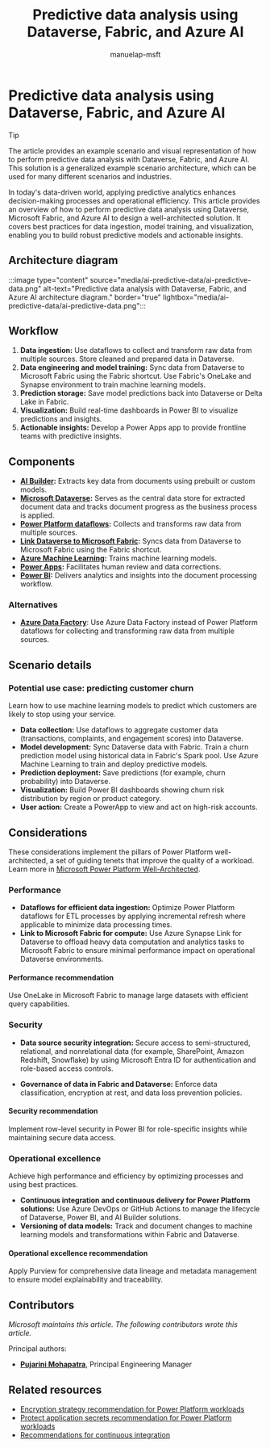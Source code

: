 ﻿---
title: Predictive data analysis using Dataverse, Fabric, and Azure AI
description: Learn how to perform predictive data analysis using Dataverse, Fabric, and Azure AI to enhance decision-making processes and operational efficiency.
#customer intent: As a Power Platform user, I want to learn how to perform predictive data analysis using Dataverse, Fabric, and Azure AI so that I can enhance decision-making processes.
author: manuelap-msft
ms.subservice: architecture-center
ms.topic: example-scenario
ms.date: 03/21/2025
ms.author: mapichle
ms.reviewer: pankajsharma2087
contributors:
  - manuelap-msft
ms.contributors:
  - pmohapatra
search.audienceType:
  - admin
  - flowmaker
ms.custom:
  - ai-gen-docs-bap
  - ai-gen-description
  - ai-seo-date:03/11/2025
---

# Predictive data analysis using Dataverse, Fabric, and Azure AI

> [!TIP]
> The article provides an example scenario and visual representation of how to perform predictive data analysis with Dataverse, Fabric, and Azure AI. This solution is a generalized example scenario architecture, which can be used for many different scenarios and industries.



In today's data-driven world, applying predictive analytics enhances decision-making processes and operational efficiency. This article provides an overview of how to perform predictive data analysis using Dataverse, Microsoft Fabric, and Azure AI to design a well-architected solution. It covers best practices for data ingestion, model training, and visualization, enabling you to build robust predictive models and actionable insights.



## Architecture diagram

:::image type="content" source="media/ai-predictive-data/ai-predictive-data.png" alt-text="Predictive data analysis with Dataverse, Fabric, and Azure AI architecture diagram." border="true" lightbox="media/ai-predictive-data/ai-predictive-data.png":::

## Workflow

1. **Data ingestion:** Use dataflows to collect and transform raw data from multiple sources. Store cleaned and prepared data in Dataverse.
1. **Data engineering and model training:** Sync data from Dataverse to Microsoft Fabric using the Fabric shortcut. Use Fabric's OneLake and Synapse environment to train machine learning models.
1. **Prediction storage:** Save model predictions back into Dataverse or Delta Lake in Fabric.
1. **Visualization:** Build real-time dashboards in Power BI to visualize predictions and insights.
1. **Actionable insights:** Develop a Power Apps app to provide frontline teams with predictive insights.

## Components

- **[AI Builder](/ai-builder/overview):** Extracts key data from documents using prebuilt or custom models.
- **[Microsoft Dataverse](/power-apps/maker/data-platform/):** Serves as the central data store for extracted document data and tracks document progress as the business process is applied.
- **[Power Platform dataflows](/power-query/dataflows/create-use):** Collects and transforms raw data from multiple sources.
- **[Link Dataverse to Microsoft Fabric](/power-apps/maker/data-platform/azure-synapse-link-view-in-fabric):** Syncs data from Dataverse to Microsoft Fabric using the Fabric shortcut.
- **[Azure Machine Learning](/azure/machine-learning/):** Trains machine learning models.
- **[Power Apps](/power-apps/):** Facilitates human review and data corrections.
- **[Power BI](/power-bi/):** Delivers analytics and insights into the document processing workflow.

### Alternatives

- **[Azure Data Factory](/azure/data-factory/)**: Use Azure Data Factory instead of Power Platform dataflows for collecting and transforming raw data from multiple sources.

## Scenario details

### Potential use case: predicting customer churn

Learn how to use machine learning models to predict which customers are likely to stop using your service.

- **Data collection:** Use dataflows to aggregate customer data (transactions, complaints, and engagement scores) into Dataverse.
- **Model development:** Sync Dataverse data with Fabric. Train a churn prediction model using historical data in Fabric's Spark pool. Use Azure Machine Learning to train and deploy predictive models.
- **Prediction deployment:** Save predictions (for example, churn probability) into Dataverse.
- **Visualization:** Build Power BI dashboards showing churn risk distribution by region or product category.
- **User action:** Create a PowerApp to view and act on high-risk accounts.

## Considerations

These considerations implement the pillars of Power Platform well-architected, a set of guiding tenets that improve the quality of a workload. Learn more in [Microsoft Power Platform Well-Architected](/power-platform/well-architected/).

### Performance

- **Dataflows for efficient data ingestion:** Optimize Power Platform dataflows for ETL processes by applying incremental refresh where applicable to minimize data processing times.
- **Link to Microsoft Fabric for compute:** Use Azure Synapse Link for Dataverse to offload heavy data computation and analytics tasks to Microsoft Fabric to ensure minimal performance impact on operational Dataverse environments.

#### Performance recommendation

Use OneLake in Microsoft Fabric to manage large datasets with efficient query capabilities.

### Security

- **Data source security integration:** Secure access to semi-structured, relational, and nonrelational data (for example, SharePoint, Amazon Redshift, Snowflake) by using Microsoft Entra ID for authentication and role-based access controls.

- **Governance of data in Fabric and Dataverse:** Enforce data classification, encryption at rest, and data loss prevention policies.

#### Security recommendation

Implement row-level security in Power BI for role-specific insights while maintaining secure data access.

### Operational excellence

Achieve high performance and efficiency by optimizing processes and using best practices.

- **Continuous integration and continuous delivery for Power Platform solutions:** Use Azure DevOps or GitHub Actions to manage the lifecycle of Dataverse, Power BI, and AI Builder solutions.
- **Versioning of data models:** Track and document changes to machine learning models and transformations within Fabric and Dataverse.

#### Operational excellence recommendation

Apply Purview for comprehensive data lineage and metadata management to ensure model explainability and traceability.

## Contributors

_Microsoft maintains this article. The following contributors wrote this article._

Principal authors:

- **[Pujarini Mohapatra](https://www.linkedin.com/in/biswapm/)**, Principal Engineering Manager

## Related resources

- [Encryption strategy recommendation for Power Platform workloads](/power-platform/well-architected/security/encryption#encryption-scenarios)
- [Protect application secrets recommendation for Power Platform workloads](/power-platform/well-architected/security/application-secrets#use-azure-key-vault-secrets)
- [Recommendations for continuous integration](/power-platform/well-architected/operational-excellence/release-engineering-continuous-integration)
